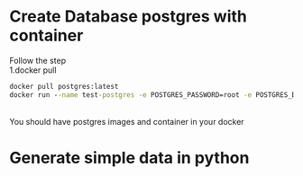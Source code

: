 # Create Database postgres with container
Follow the step<br>
1.docker pull
```cmd
docker pull postgres:latest
docker run --name test-postgres -e POSTGRES_PASSWORD=root -e POSTGRES_DB=test -p 5432:5432 -d postgres
```
<br>You should have postgres images and container in your docker

# Generate simple data in python
